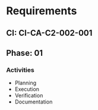# Requirements

## CI: CI-CA-C2-002-001
## Phase: 01

### Activities
- Planning
- Execution
- Verification
- Documentation
